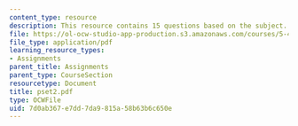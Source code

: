 ```yaml
---
content_type: resource
description: This resource contains 15 questions based on the subject.
file: https://ol-ocw-studio-app-production.s3.amazonaws.com/courses/5-44-organometallic-chemistry-fall-2004/7d0ab367e7dd7da9815a58b63b6c650e_pset2.pdf
file_type: application/pdf
learning_resource_types:
- Assignments
parent_title: Assignments
parent_type: CourseSection
resourcetype: Document
title: pset2.pdf
type: OCWFile
uid: 7d0ab367-e7dd-7da9-815a-58b63b6c650e
---
```

